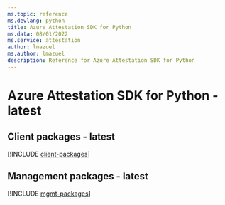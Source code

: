 ```yaml
---
ms.topic: reference
ms.devlang: python
title: Azure Attestation SDK for Python
ms.data: 08/01/2022
ms.service: attestation
author: lmazuel
ms.author: lmazuel
description: Reference for Azure Attestation SDK for Python
---
```

# Azure Attestation SDK for Python - latest

## Client packages - latest
[!INCLUDE [client-packages](attestation-client-index.md)]
## Management packages - latest
[!INCLUDE [mgmt-packages](attestation-mgmt-index.md)]